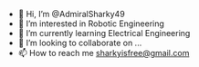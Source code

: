 - 👋 Hi, I’m @AdmiralSharky49
- 👀 I’m interested in Robotic Engineering
- 🌱 I’m currently learning Electrical Engineering 
- 💞️ I’m looking to collaborate on ...
- 📫 How to reach me sharkyisfree@gmail.com

<!---
AdmiralSharky49/AdmiralSharky49 is a ✨ special ✨ repository because its `README.md` (this file) appears on your GitHub profile.
You can click the Preview link to take a look at your changes.
--->
